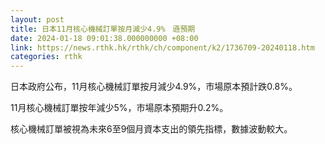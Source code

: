```yaml
---
layout: post
title: 日本11月核心機械訂單按月減少4.9%　遜預期
date: 2024-01-18 09:01:38.000000000 +08:00
link: https://news.rthk.hk/rthk/ch/component/k2/1736709-20240118.htm
categories: rthk
---
```


日本政府公布，11月核心機械訂單按月減少4.9%，市場原本預計跌0.8%。                          

11月核心機械訂單按年減少5%，市場原本預期升0.2%。

核心機械訂單被視為未來6至9個月資本支出的領先指標，數據波動較大。
